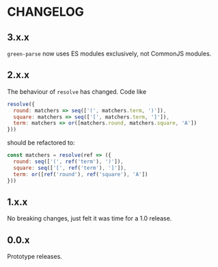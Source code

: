# CHANGELOG

## 3.x.x

`green-parse` now uses ES modules exclusively, not CommonJS modules.

## 2.x.x

The behaviour of `resolve` has changed. Code like

```js
resolve({
  round: matchers => seq(['(', matchers.term, ')']),
  square: matchers => seq(['[', matchers.term, ']']),
  term: matchers => or([matchers.round, matchers.square, 'A'])
}))
```

should be refactored to:

```js
const matchers = resolve(ref => ({
  round: seq(['(', ref('term'), ')']),
  square: seq(['[', ref('term'), ']']),
  term: or([ref('round'), ref('square'), 'A'])
}))
```

## 1.x.x

No breaking changes, just felt it was time for a 1.0 release.

## 0.0.x

Prototype releases.
